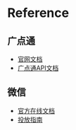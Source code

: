 # Reference

## 广点通
- [官网文档](https://developers.e.qq.com/docs/start)
- [广点通API文档](https://wenku.baidu.com/view/a6707a0abb1aa8114431b90d6c85ec3a87c28bfd)

## 微信
- [官方在线文档](https://developers.e.qq.com/docs)
- [投放指南](https://ad.weixin.qq.com/guide/152)